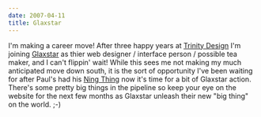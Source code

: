 ```yaml
---
date: 2007-04-11
title: Glaxstar
---
```

I'm making a career move! After three happy years at [Trinity Design](//www.trinitydesign.co.uk) I'm joining [Glaxstar](//www.glaxstar.com) as thier web designer / interface person / possible tea maker, and I can't flippin' wait! While this sees me not making my much anticipated move down south, it is the sort of opportunity I've been waiting for after Paul's had his [Ning Thing](//lloydyweb.com/blog/2006/02/that_ning_thing.php) now it's time for a bit of Glaxstar action. There's some pretty big things in the pipeline so keep your eye on the website for the next few months as Glaxstar unleash their new "big thing" on the world. ;-)
